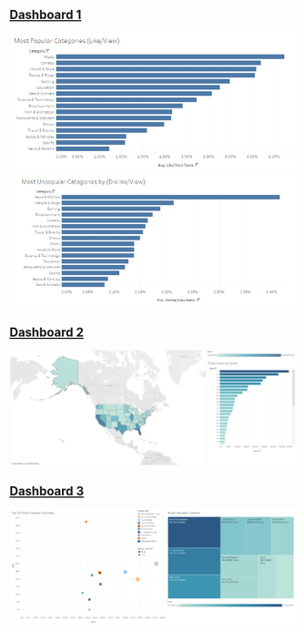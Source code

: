 ## [Dashboard 1](https://public.tableau.com/app/profile/andrew7254/viz/DataVisualization_16360891209200/Insight1)
![image](./misc/insight1.png)
![image](./misc/insight1.1.png)

## [Dashboard 2](https://public.tableau.com/app/profile/andrew7254/viz/DataVisualization_16360891209200/Insight2)
![image](./misc/insight2.png)

## [Dashboard 3](https://public.tableau.com/app/profile/andrew7254/viz/DataVisualization_16360891209200/Insight3)
![image](./misc/insight3.png)
